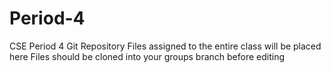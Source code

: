 # Period-4
CSE Period 4 Git Repository
Files assigned to the entire class will be placed here
Files should be cloned into your groups branch before editing
